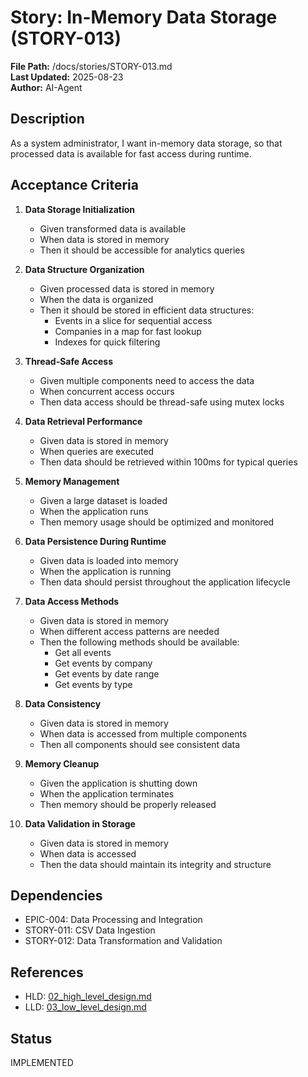 # Story: In-Memory Data Storage (STORY-013)

**File Path:** /docs/stories/STORY-013.md  
**Last Updated:** 2025-08-23  
**Author:** AI-Agent  

## Description
As a system administrator, I want in-memory data storage, so that processed data is available for fast access during runtime.

## Acceptance Criteria
1. **Data Storage Initialization**
   - Given transformed data is available
   - When data is stored in memory
   - Then it should be accessible for analytics queries

2. **Data Structure Organization**
   - Given processed data is stored in memory
   - When the data is organized
   - Then it should be stored in efficient data structures:
     - Events in a slice for sequential access
     - Companies in a map for fast lookup
     - Indexes for quick filtering

3. **Thread-Safe Access**
   - Given multiple components need to access the data
   - When concurrent access occurs
   - Then data access should be thread-safe using mutex locks

4. **Data Retrieval Performance**
   - Given data is stored in memory
   - When queries are executed
   - Then data should be retrieved within 100ms for typical queries

5. **Memory Management**
   - Given a large dataset is loaded
   - When the application runs
   - Then memory usage should be optimized and monitored

6. **Data Persistence During Runtime**
   - Given data is loaded into memory
   - When the application is running
   - Then data should persist throughout the application lifecycle

7. **Data Access Methods**
   - Given data is stored in memory
   - When different access patterns are needed
   - Then the following methods should be available:
     - Get all events
     - Get events by company
     - Get events by date range
     - Get events by type

8. **Data Consistency**
   - Given data is stored in memory
   - When data is accessed from multiple components
   - Then all components should see consistent data

9. **Memory Cleanup**
   - Given the application is shutting down
   - When the application terminates
   - Then memory should be properly released

10. **Data Validation in Storage**
    - Given data is stored in memory
    - When data is accessed
    - Then the data should maintain its integrity and structure

## Dependencies
- EPIC-004: Data Processing and Integration
- STORY-011: CSV Data Ingestion
- STORY-012: Data Transformation and Validation

## References
- HLD: [02_high_level_design.md](../02_high_level_design.md#module-in-memory-data-store-memory-001)
- LLD: [03_low_level_design.md](../03_low_level_design.md#component-in-memory-data-store-memory-001)

## Status
IMPLEMENTED
